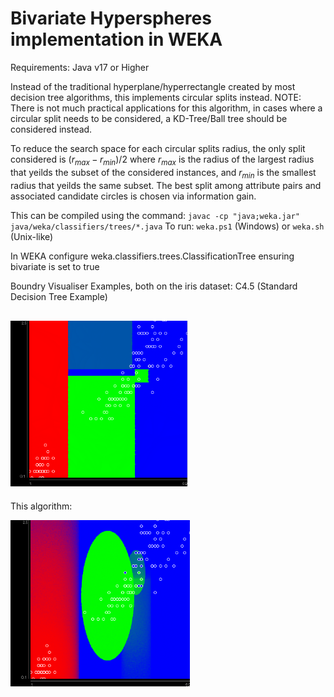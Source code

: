 # Bivariate Hyperspheres implementation in WEKA
Requirements: 
    Java v17 or Higher

Instead of the traditional hyperplane/hyperrectangle created by most decision tree algorithms, this implements circular splits instead.
NOTE: There is not much practical applications for this algorithm, in cases where a circular split needs to be considered, a KD-Tree/Ball tree should be considered instead.


To reduce the search space for each circular splits radius, the only split considered is $(r_{max} - r_{min})/2$ where $r_{max}$ is the radius of the largest radius that yeilds the subset of the considered instances, and $r_{min}$ is the smallest radius that yeilds the same subset.
The best split among attribute pairs and associated candidate circles is chosen via information gain.

This can be compiled using the command: `javac -cp "java;weka.jar" java/weka/classifiers/trees/*.java`
To run: `weka.ps1` (Windows) or `weka.sh` (Unix-like)

In WEKA configure weka.classifiers.trees.ClassificationTree ensuring bivariate is set to true

Boundry Visualiser Examples, both on the iris dataset:
C4.5 (Standard Decision Tree Example)

![Example_1](Images/Boundry_Vis_C4.5.png)
---
This algorithm:

![Example_2](Images/Boundry_Vis_Circular.png)